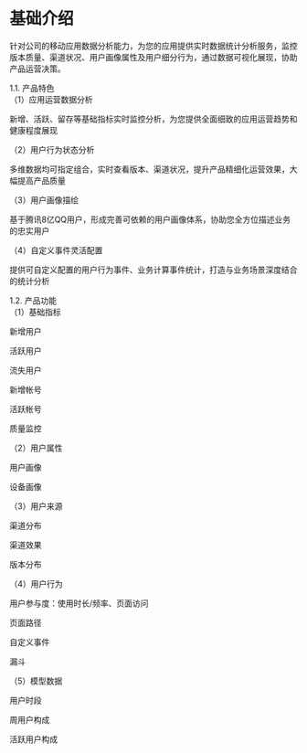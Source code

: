 # 基础介绍

针对公司的移动应用数据分析能力，为您的应用提供实时数据统计分析服务，监控版本质量、渠道状况、用户画像属性及用户细分行为，通过数据可视化展现，协助产品运营决策。

1.1. 产品特色  
（1）应用运营数据分析

新增、活跃、留存等基础指标实时监控分析，为您提供全面细致的应用运营趋势和健康程度展现

（2）用户行为状态分析

多维数据均可指定组合，实时查看版本、渠道状况，提升产品精细化运营效果，大幅提高产品质量

（3）用户画像描绘

基于腾讯8亿QQ用户，形成完善可依赖的用户画像体系，协助您全方位描述业务的忠实用户

（4）自定义事件灵活配置

提供可自定义配置的用户行为事件、业务计算事件统计，打造与业务场景深度结合的统计分析

1.2. 产品功能  
（1）基础指标

新增用户

活跃用户

流失用户

新增帐号

活跃帐号

质量监控

（2）用户属性

用户画像

设备画像

（3）用户来源

渠道分布

渠道效果

版本分布

（4）用户行为

用户参与度：使用时长/频率、页面访问

页面路径

自定义事件

漏斗

（5）模型数据

用户时段

周用户构成

活跃用户构成

